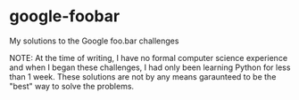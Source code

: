 # google-foobar
My solutions to the Google foo.bar challenges

NOTE: At the time of writing, I have no formal computer science experience and when I began these challenges, I had only been learning Python for less than 1 week. These solutions are not by any means garaunteed to be the "best" way to solve the problems.
